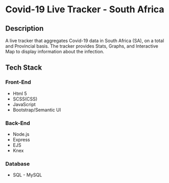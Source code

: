 # Covid-19 Live Tracker - South Africa

## Description
A live tracker that aggregates Covid-19 data in South Africa (SA), on a total and Provincial basis. 
The tracker provides Stats, Graphs, and Interactive Map to display information about the infection.

## Tech Stack
### Front-End
- Html 5
- SCSS(CSS)
- JavaScript
- Bootstrap/Semantic UI
### Back-End
- Node.js
- Express
- EJS
- Knex
### Database
- SQL - MySQL
